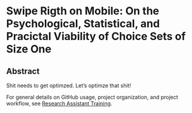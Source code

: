 Swipe Rigth on Mobile: On the Psychological, Statistical, and Pracictal
Viability of Choice Sets of Size One
================

## Abstract

Shit needs to get optimzed. Let’s optimze that shit\!

For general details on GitHub usage, project organization, and project
workflow, see [Research Assistant
Training](https://github.com/marcdotson/ra-training).
